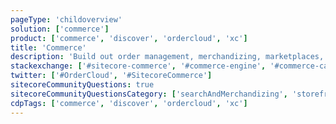 ```yaml
---
pageType: 'childoverview'
solution: ['commerce']
product: ['commerce', 'discover', 'ordercloud', 'xc']
title: 'Commerce'
description: 'Build out order management, merchandizing, marketplaces, and storefronts'
stackexchange: ['#sitecore-commerce', '#commerce-engine', '#commerce-catalog', '#commerce-server', '#commerce-connect']
twitter: ['#OrderCloud', '#SitecoreCommerce']
sitecoreCommunityQuestions: true
sitecoreCommunityQuestionsCategory: ['searchAndMerchandizing', 'storefrontsAndMarketplaces']
cdpTags: ['commerce', 'discover', 'ordercloud', 'xc']
---
```

